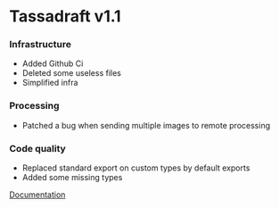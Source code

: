 # Tassadraft v1.1

### Infrastructure

- Added Github Ci
- Deleted some useless files
- Simplified infra

### Processing

- Patched a bug when sending multiple images to remote processing

### Code quality

- Replaced standard export on custom types by default exports
- Added some missing types

[Documentation](/README.md)
